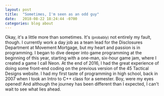 ```yaml
---
layout: post
title:  "Sometimes, I'm seen as an odd guy"
date:   2018-08-22 18:24:44 -0700
categories: blog about
---
```


Okay, it's a little more than sometimes. It's <small>(probably)</small> not entirely my fault, though. I currently work a day job as a team lead for the Disclosures Department at Movement Mortgage, but my heart and passion is in programming. I began to dive deeper into game programming at the beginning of this year, starting with a one-man, six-hour game jam, where I created a game I call Neon. At the end of 2016, I had the great experience of doing some front-end coding on the previous version of the 45 Tactical Designs website. I had my first taste of programming in high school, back in 2007 when I took an Intro to C++ class for a semester. Boy, were my eyes opened! And although the journey has been different than I expected, I can't wait to see what lies ahead.